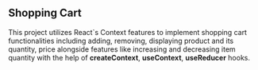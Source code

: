 ## Shopping Cart

This project utilizes React`s Context features to implement shopping cart functionalities including adding, removing, displaying product and its quantity, price alongside features like increasing and decreasing item quantity with the help of **createContext**, **useContext**, **useReducer** hooks. 
